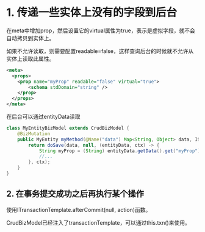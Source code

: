 # 1. 传递一些实体上没有的字段到后台
在meta中增加prop，然后设置它的virtual属性为true，表示是虚拟字段，就不会自动拷贝到实体上。

如果不允许读取，则需要配置readable=false，这样查询后台的时候就不允许从实体上读取此属性。

````xml
<meta>
  <props>
    <prop name="myProp" readable="false" virtual="true">
        <schema stdDomain="string" />
    </prop>
  </props>
</meta>
````

在后台可以通过entityData读取

````java
class MyEntityBizModel extends CrudBizModel {
    @BizMutation
    public MyEntity myMethod(@Name("data") Map<String, Object> data, IServiceContext ctx) {
        return doSave(data, null, (entityData, ctx) -> {
            String myProp = (String) entityData.getData().get("myProp");
            //...
        }, ctx);
    }
}  
````

## 2. 在事务提交成功之后再执行某个操作
使用ITransactionTemplate.afterCommit(null, action)函数。

CrudBizModel已经注入了transactionTemplate，可以通过this.txn()来使用。

